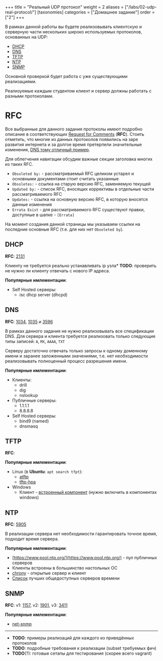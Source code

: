 +++
title = "Реальный UDP протокол"
weight = 2
aliases = ["/labs/02-udp-real-protocol/"]
[taxonomies]
categories = ["Домашнее задание"]
order = ["2"]
+++


В рамках данной работы вы будете реализовывать клиентскую и серверную части нескольких широко используемых протоколов, основанных на UDP:

* [DHCP](#dhcp)
* [DNS](#dns)
* [TFTP](#tftp)
* [NTP](#ntp)
* [SNMP](#snmp)

Основной проверкой будет работа с уже существующими реализациями.

Реализуемые каждым студентом клиент и сервер должны работать с разными протоколами.

# RFC

Все выбранные для данного задания протоколы имеют подробно описание в соответствующих [Request for Comments](https://ru.wikipedia.org/wiki/RFC) (**RFC**).
Стоить отметить, что многие из данных протоколов появились на заре развития интернета и за долгое время претерпели значительные изменения, [DNS тому отличный пример](https://en.wikipedia.org/wiki/Domain_Name_System#RFC_documents).

Для облегчения навигации обсудим важные секции заголовка многих из таких RFC.

* `Obsoleted by:` - рассматриваемый RFC целиком устарел и основными документами стоит считать указанные
* `Obsoletes:` - ссылка на старую версию RFC, заменяемую текущей
* `Updated by:` - список RFC, вносящих коррективы в отдельные части рассматриваемого RFC
* `Updates:` - ссылка на основную версию RFC, в которую вносятся данные изменения
* `Errata Exist` - для рассматриваемого RFC существуют правки, доступные в шапке - `[Errata]`

На момент создания данной страницы мы указываем ссылки на последние основные RFC (т.е. для них нет `Obsoleted by`).

## DHCP

**RFC**: [2131](https://tools.ietf.org/html/rfc2131)

Клиенту не требуется реально устанавливать ip узла*
**TODO**:  проверить не нужно ли клиенту отвечать с нового IP адреса.

**Популярные имлементации**:
  * Self Hosted серверы:
    * isc dhcp server (dhcpd)

## DNS

**RFC**: [1034](https://tools.ietf.org/html/rfc1034), [1035](https://tools.ietf.org/html/rfc1035) и [3596](https://tools.ietf.org/html/rfc3596)


В рамках данного задания не нужно реализовывать все спецификации DNS.
Для сервера и клиента требуется реализовать только следующие типы записей: `A`, `MX`, `AAAA`, `TXT`

Серверу достаточно отвечать только запросы к одному доменному имени и заранее заложенными значениями, т.е. нет необходимости реализовывать полноценный процесс разрешения имени.

**Популярные имлементации**:
  * Клиенты:
    * drill
	* dig
	* nslookup
  * Публичные серверы:
    * 1.1.1.1
	* 8.8.8.8
  * Self Hosted серверы:
    * bind9 (named)
	* dnsmasq

## TFTP

**RFC**: 

**Популярные имлементации**:
* Linux (в **Ubuntu**: `apt search tfpt`):
  * [atftp](https://sourceforge.net/projects/atftp/)
  * [tftp-hpa](https://mirrors.edge.kernel.org/pub/software/network/tftp/tftp-hpa/)
* Windows
  * Клиент - [встроенный компонент](https://docs.microsoft.com/en-us/windows-server/administration/windows-commands/tftp) (нужно включить в компонентах windows)


## NTP

**RFC**: [5905](https://tools.ietf.org/html/rfc5905)

В реализации сервера нет необходимости гарантировать точное время, подходит время сервера.

**Популярные имлементации**:
* [https://www.pool.ntp.org/](https://www.pool.ntp.org/) - пул публичных серверов
* Клиенты встроены в большинство настольных ОС
* [chrony](https://chrony.tuxfamily.org/) - открытые сервер и клиент
* [Список](https://gist.github.com/mutin-sa/eea1c396b1e610a2da1e5550d94b0453#file-public_time_servers-md) лучших общедоступных серверов времени

## SNMP

**RFC**: v1: [1157](https://tools.ietf.org/html/rfc1157), v2: [1901](https://tools.ietf.org/html/rfc1901), v3: [3411](https://tools.ietf.org/html/rfc3411)

**Популярные имлементации**:
* [net-snmp](http://www.net-snmp.org/)
___

* **TODO**: примеры реализаций для каждого из приведённых протоколов
* **TODO**: подробные требования к реализации (subset требуемых фич)
* **TODO**(?): готовые сетапы для тестирования (скорее всего vagrant)
